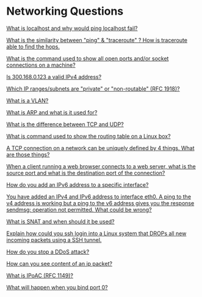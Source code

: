 # Networking Questions

[What is localhost and why would ping localhost fail?](Networking%20Questions%20113bfed8c6a949739ecd058ef13a2c60/What%20is%20localhost%20and%20why%20would%20ping%20localhost%20fai%20b86a54fbfd1e4c98a82d0376c4640050.md)

[What is the similarity between "ping" & "traceroute" ? How is traceroute able to find the hops.](Networking%20Questions%20113bfed8c6a949739ecd058ef13a2c60/What%20is%20the%20similarity%20between%20ping%20&%20traceroute%20H%207b30f6924cb546ac8fc64e8e1d95fc5e.md)

[What is the command used to show all open ports and/or socket connections on a machine?](Networking%20Questions%20113bfed8c6a949739ecd058ef13a2c60/What%20is%20the%20command%20used%20to%20show%20all%20open%20ports%20an%20fed18bed537f4edca28620430a1745fa.md)

[Is 300.168.0.123 a valid IPv4 address?](Networking%20Questions%20113bfed8c6a949739ecd058ef13a2c60/Is%20300%20168%200%20123%20a%20valid%20IPv4%20address%200aabf67b42744c80aecf19ad61e18099.md)

[Which IP ranges/subnets are "private" or "non-routable" (RFC 1918)?](Networking%20Questions%20113bfed8c6a949739ecd058ef13a2c60/Which%20IP%20ranges%20subnets%20are%20private%20or%20non-routabl%205169cc12ac2545c48184e579dbc3af88.md)

[What is a VLAN?](Networking%20Questions%20113bfed8c6a949739ecd058ef13a2c60/What%20is%20a%20VLAN%20c922cdb5225243e7baf4a448f2738d6f.md)

[What is ARP and what is it used for?](Networking%20Questions%20113bfed8c6a949739ecd058ef13a2c60/What%20is%20ARP%20and%20what%20is%20it%20used%20for%203e860bdcb0424bc187f3f2b2dd20beba.md)

[What is the difference between TCP and UDP?](Networking%20Questions%20113bfed8c6a949739ecd058ef13a2c60/What%20is%20the%20difference%20between%20TCP%20and%20UDP%20b815eaf72b6540db825f88d37945144f.md)

[What is command used to show the routing table on a Linux box?](Networking%20Questions%20113bfed8c6a949739ecd058ef13a2c60/What%20is%20command%20used%20to%20show%20the%20routing%20table%20on%20%20548d566351914501a151b20a87da6b90.md)

[A TCP connection on a network can be uniquely defined by 4 things. What are those things?](Networking%20Questions%20113bfed8c6a949739ecd058ef13a2c60/A%20TCP%20connection%20on%20a%20network%20can%20be%20uniquely%20defi%2077e4b19855374bb3b99a52ef62397737.md)

[When a client running a web browser connects to a web server, what is the source port and what is the destination port of the connection?](Networking%20Questions%20113bfed8c6a949739ecd058ef13a2c60/When%20a%20client%20running%20a%20web%20browser%20connects%20to%20a%20%2015e6f028e1504ab7b3ab4ac800f22e52.md)

[How do you add an IPv6 address to a specific interface?](Networking%20Questions%20113bfed8c6a949739ecd058ef13a2c60/How%20do%20you%20add%20an%20IPv6%20address%20to%20a%20specific%20inter%200626412b44dc4bd592ab2749186707d4.md)

[You have added an IPv4 and IPv6 address to interface eth0. A ping to the v4 address is working but a ping to the v6 address gives you the response sendmsg: operation not permitted. What could be wrong?](Networking%20Questions%20113bfed8c6a949739ecd058ef13a2c60/You%20have%20added%20an%20IPv4%20and%20IPv6%20address%20to%20interfa%20ac9222c87aef46009e619627cde2a84c.md)

[What is SNAT and when should it be used?](Networking%20Questions%20113bfed8c6a949739ecd058ef13a2c60/What%20is%20SNAT%20and%20when%20should%20it%20be%20used%20c16098b845e245f3b224cd0d1f932aa8.md)

[Explain how could you ssh login into a Linux system that DROPs all new incoming packets using a SSH tunnel.](Networking%20Questions%20113bfed8c6a949739ecd058ef13a2c60/Explain%20how%20could%20you%20ssh%20login%20into%20a%20Linux%20syste%20a342f7f63fcd4ea095f3d1f00652c64a.md)

[How do you stop a DDoS attack?](Networking%20Questions%20113bfed8c6a949739ecd058ef13a2c60/How%20do%20you%20stop%20a%20DDoS%20attack%20439581d02beb4ad1b88c08c6b8018023.md)

[How can you see content of an ip packet?](Networking%20Questions%20113bfed8c6a949739ecd058ef13a2c60/How%20can%20you%20see%20content%20of%20an%20ip%20packet%20978e437536b64db39151ed3141bc7952.md)

[What is IPoAC (RFC 1149)?](Networking%20Questions%20113bfed8c6a949739ecd058ef13a2c60/What%20is%20IPoAC%20(RFC%201149)%20c5c588e58ea14944b175021942ab9a0f.md)

[What will happen when you bind port 0?](Networking%20Questions%20113bfed8c6a949739ecd058ef13a2c60/What%20will%20happen%20when%20you%20bind%20port%200%2026e5d8e1bff7481ca496af635e04457c.md)